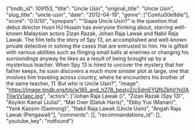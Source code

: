 {"tmdb_id": 109153, "title": "Uncle Usin", "original_title": "Uncle Usin", "slug_title": "uncle-usin", "date": "2012-04-19", "genre": ["Com\u00e9die"], "score": "0.0/10", "synopsis": "\"Siapa Uncle Usin?\" is the question that debut director Husri HJ Husain has everyone thinking about, starring well-known Malaysian actors Zizan Razak, Johan Raja Lawak and Nabil Raja Lawak. The film tells the story of Spy 13, an accomplished and well-known private detective in solving the cases that are entrusted to him. He is gifted with various abilities such as flinging small balls at enemies or changing his surroundings anyway he likes as a result of being brought up by a mysterious teacher. When Spy 13 is hired to uncover the mystery that her father keeps, he soon discovers a much more sinister plot at large, one that involves him traveling across country, where he encounters his brother of the same teacher, 11. But who is Uncle Usin?", "image": "https://image.tmdb.org/t/p/w185_and_h278_bestv2/cSdmEYQfbZkhVYo0ATljwVx1apc.jpg", "actors": ["Johan Raja Lawak ()", "Zizan Razak (Spy 13)", "Asyikin Kamal (Julia)", "Mat Over (Datuk Haris)", "Ebby Yus (Manan)", "Yank Kassim (Samrong)", "Nabil Raja Lawak (Uncle Usin)", "Angah Raja Lawak (Pengawal)"], "comments": [], "recommandations_id": [], "youtube_key": "notfound"}